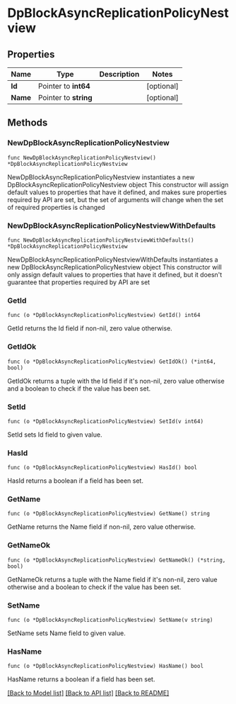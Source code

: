 # DpBlockAsyncReplicationPolicyNestview

## Properties

Name | Type | Description | Notes
------------ | ------------- | ------------- | -------------
**Id** | Pointer to **int64** |  | [optional] 
**Name** | Pointer to **string** |  | [optional] 

## Methods

### NewDpBlockAsyncReplicationPolicyNestview

`func NewDpBlockAsyncReplicationPolicyNestview() *DpBlockAsyncReplicationPolicyNestview`

NewDpBlockAsyncReplicationPolicyNestview instantiates a new DpBlockAsyncReplicationPolicyNestview object
This constructor will assign default values to properties that have it defined,
and makes sure properties required by API are set, but the set of arguments
will change when the set of required properties is changed

### NewDpBlockAsyncReplicationPolicyNestviewWithDefaults

`func NewDpBlockAsyncReplicationPolicyNestviewWithDefaults() *DpBlockAsyncReplicationPolicyNestview`

NewDpBlockAsyncReplicationPolicyNestviewWithDefaults instantiates a new DpBlockAsyncReplicationPolicyNestview object
This constructor will only assign default values to properties that have it defined,
but it doesn't guarantee that properties required by API are set

### GetId

`func (o *DpBlockAsyncReplicationPolicyNestview) GetId() int64`

GetId returns the Id field if non-nil, zero value otherwise.

### GetIdOk

`func (o *DpBlockAsyncReplicationPolicyNestview) GetIdOk() (*int64, bool)`

GetIdOk returns a tuple with the Id field if it's non-nil, zero value otherwise
and a boolean to check if the value has been set.

### SetId

`func (o *DpBlockAsyncReplicationPolicyNestview) SetId(v int64)`

SetId sets Id field to given value.

### HasId

`func (o *DpBlockAsyncReplicationPolicyNestview) HasId() bool`

HasId returns a boolean if a field has been set.

### GetName

`func (o *DpBlockAsyncReplicationPolicyNestview) GetName() string`

GetName returns the Name field if non-nil, zero value otherwise.

### GetNameOk

`func (o *DpBlockAsyncReplicationPolicyNestview) GetNameOk() (*string, bool)`

GetNameOk returns a tuple with the Name field if it's non-nil, zero value otherwise
and a boolean to check if the value has been set.

### SetName

`func (o *DpBlockAsyncReplicationPolicyNestview) SetName(v string)`

SetName sets Name field to given value.

### HasName

`func (o *DpBlockAsyncReplicationPolicyNestview) HasName() bool`

HasName returns a boolean if a field has been set.


[[Back to Model list]](../README.md#documentation-for-models) [[Back to API list]](../README.md#documentation-for-api-endpoints) [[Back to README]](../README.md)


